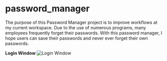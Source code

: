 # password_manager
The purpose of this Password Manager project is to improve workflows at my current workspace. Due to the use of numerous programs, many employees frequently forget their passwords. With this password manager, I hope users can save their passwords and never ever forget their own passwords.

**Login Window**
![Login Window](https://github.com/zxrmxn/password_manager/assets/104935120/86c29592-cbf6-4632-86c0-e1d52159c34c)

